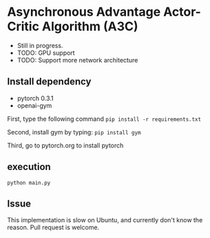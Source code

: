# Asynchronous Advantage Actor-Critic Algorithm (A3C)
- Still in progress.
- TODO: GPU support
- TODO: Support more network architecture

## Install dependency
- pytorch 0.3.1
- openai-gym

First, type the following command
`pip install -r requirements.txt`

Second, install gym by typing:
`pip install gym`

Third, go to pytorch.org to install pytorch

## execution
`python main.py`

## Issue
This implementation is slow on Ubuntu, and currently don't know the reason. Pull request is welcome. 

